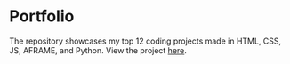 # Portfolio
The repository showcases my top 12 coding projects made in HTML, CSS, JS, AFRAME, and Python. View the project [here](https://fawn-27.github.io/Portfolio/).
